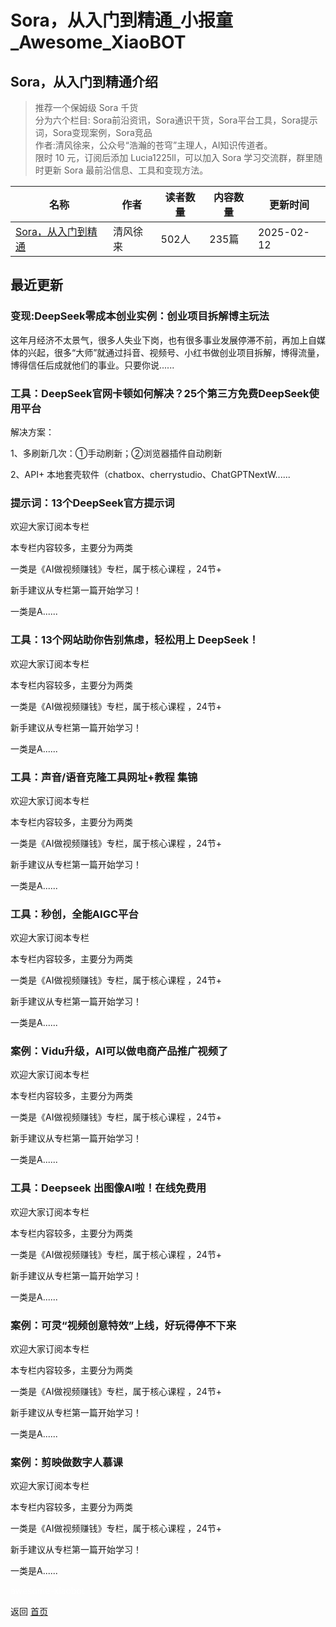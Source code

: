 # Sora，从入门到精通_小报童_Awesome_XiaoBOT

## Sora，从入门到精通介绍
> 推荐一个保姆级 Sora 千货    
分为六个栏目: Sora前沿资讯，Sora通识干货，Sora平台工具，Sora提示词，Sora变现案例，Sora竞品    
作者:清风徐来，公众号“浩瀚的苍穹”主理人，AI知识传道者。    
限时 10 元，订阅后添加 Lucia1225ll，可以加入 Sora 学习交流群，群里随时更新 Sora 最前沿信息、工具和变现方法。  
  


|名称|作者|读者数量|内容数量|更新时间|
|---|---|---|---|---|
|[Sora，从入门到精通](https://xiaobot.net/p/91sora?refer=0b133df9-27dc-423b-8101-639049001c13)|清风徐来|502人|235篇|2025-02-12|

## 最近更新
### 变现:DeepSeek零成本创业实例：创业项目拆解博主玩法

这年月经济不太景气，很多人失业下岗，也有很多事业发展停滞不前，再加上自媒体的兴起，很多“大师”就通过抖音、视频号、小红书做创业项目拆解，博得流量，博得信任后成就他们的事业。只要你说......

### 工具：DeepSeek官网卡顿如何解决？25个第三方免费DeepSeek使用平台

解决方案：

1、多刷新几次：①手动刷新；②浏览器插件自动刷新

2、API+ 本地套壳软件（chatbox、cherrystudio、ChatGPTNextW......

### 提示词：13个DeepSeek官方提示词

欢迎大家订阅本专栏

本专栏内容较多，主要分为两类

一类是《AI做视频赚钱》专栏，属于核心课程 ，24节+

新手建议从专栏第一篇开始学习！

一类是A......

### 工具：13个网站助你告别焦虑，轻松用上 DeepSeek！

欢迎大家订阅本专栏

本专栏内容较多，主要分为两类

一类是《AI做视频赚钱》专栏，属于核心课程 ，24节+

新手建议从专栏第一篇开始学习！

一类是A......

### 工具：声音/语音克隆工具网址+教程 集锦

欢迎大家订阅本专栏

本专栏内容较多，主要分为两类

一类是《AI做视频赚钱》专栏，属于核心课程 ，24节+

新手建议从专栏第一篇开始学习！

一类是A......

### 工具：秒创，全能AIGC平台

欢迎大家订阅本专栏

本专栏内容较多，主要分为两类

一类是《AI做视频赚钱》专栏，属于核心课程 ，24节+

新手建议从专栏第一篇开始学习！

一类是A......

### 案例：Vidu升级，AI可以做电商产品推广视频了

欢迎大家订阅本专栏

本专栏内容较多，主要分为两类

一类是《AI做视频赚钱》专栏，属于核心课程 ，24节+

新手建议从专栏第一篇开始学习！

一类是A......

### 工具：Deepseek 出图像AI啦！在线免费用

欢迎大家订阅本专栏

本专栏内容较多，主要分为两类

一类是《AI做视频赚钱》专栏，属于核心课程 ，24节+

新手建议从专栏第一篇开始学习！

一类是A......

### 案例：可灵“视频创意特效”上线，好玩得停不下来

欢迎大家订阅本专栏

本专栏内容较多，主要分为两类

一类是《AI做视频赚钱》专栏，属于核心课程 ，24节+

新手建议从专栏第一篇开始学习！

一类是A......

### 案例：剪映做数字人慕课

欢迎大家订阅本专栏

本专栏内容较多，主要分为两类

一类是《AI做视频赚钱》专栏，属于核心课程 ，24节+

新手建议从专栏第一篇开始学习！

一类是A......


<a href="https://github.com/Reno9527/awesome-xiaobot" style="color: white; text-decoration: none;">awesome-xiaobot</a>

返回 [首页](../README.md)
